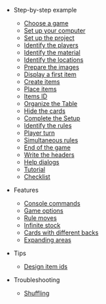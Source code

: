 - Step-by-step example
  - [Choose a game](step-by-step-example/choose-a-game.md)
  - [Set up your computer](step-by-step-example/set-up-your-computer.md)
  - [Set up the project](step-by-step-example/set-up-the-project.md)
  - [Identify the players](step-by-step-example/identify-the-players.md)
  - [Identify the material](step-by-step-example/identify-the-material.md)
  - [Identify the locations](step-by-step-example/identify-the-locations.md)
  - [Prepare the images](step-by-step-example/prepare-the-images.md)
  - [Display a first item](step-by-step-example/display-first-item.md)
  - [Create items](step-by-step-example/create-items.md)
  - [Place items](step-by-step-example/place-items.md)
  - [Items ID](step-by-step-example/items-id.md)
  - [Organize the Table](step-by-step-example/organize-the-table.md)
  - [Hide the cards](step-by-step-example/hide-the-cards.md)
  - [Complete the Setup](step-by-step-example/complete-the-setup.md)
  - [Identify the rules](step-by-step-example/identify-the-rules.md)
  - [Player turn](step-by-step-example/player-turn.md)
  - [Simultaneous rules](step-by-step-example/simultaneous-rules.md)
  - [End of the game](step-by-step-example/end-of-the-game.md)
  - [Write the headers](step-by-step-example/write-the-headers.md)
  - [Help dialogs](step-by-step-example/help-dialogs.md)
  - [Tutorial](step-by-step-example/tutorial.md)
  - [Checklist](step-by-step-example/checklist.md)

- Features
  - [Console commands](features/console-commands.md)
  - [Game options](features/game-options.md)
  - [Rule moves](features/rule-moves.md)
  - [Infinite stock](features/infinite-stock.md)
  - [Cards with different backs](features/cards-with-different-backs.md)
  - [Expanding areas](features/expanding-areas.md)

- Tips
  - [Design item ids](tips/design-item-ids.md)

- Troubleshooting
  - [Shuffling](troubleshooting/shuffling.md)